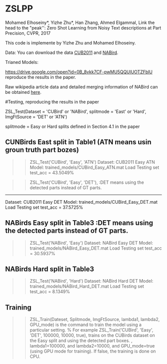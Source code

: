 # ZSLPP
Mohamed Elhoseiny*, Yizhe Zhu*, Han Zhang, Ahmed Elgammal, Link the head to the "peak'': Zero Shot Learning from Noisy Text descriptions at Part Precision, CVPR, 2017


This code is implemente by  Yizhe Zhu and Mohamed Elhoseiny. 

Data:
You can download the data [CUB2011](https://drive.google.com/open?id=0B_8vkk7CF-pwejFFcEp2R1FfRFU) and [NABird](https://drive.google.com/open?id=0B_8vkk7CF-pwOGhpQXFUUXZlQjg). 

Trianed Models:

https://drive.google.com/open?id=0B_8vkk7CF-pwMU5QQUlUOTZFblU  reproduce the results in the paper.  

Raw wikipedia article data and detailed merging information of NABird can be obtained [here](https://drive.google.com/open?id=0B_8vkk7CF-pwckxLQTVkcDBadGc).

#Testing, reproducing the results in the paper

ZSL_Test(Dataset = 'CUBird' or 'NABird', splitmode = 'East' or 'Hard', ImgFtSource = 'DET' or 'ATN')

   splitmode = Easy or Hard splits defined in Section 4.1 in the paper


CUNBirds East split in Table1 (ATN means usin groun truth part bozes)
--------------------------------------------------------------------------------
>> ZSL_Test('CUBird', 'Easy', 'ATN')
Dataset: CUB2011   Easy  ATN
Model: trained_models/CUBird_Easy_ATN.mat
Load Testing set
test_acc = 43.5049%  


 >> ZSL_Test('CUBird', 'Easy', 'DET'), :DET means using the detected parts instead of GT parts. 
----------------------------------------------------------------------
Dataset: CUB2011   Easy  DET
Model: trained_models/CUBird_Easy_DET.mat
Load Testing set
test_acc = 37.5725% 

 NABirds Easy split in Table3 :DET means using the detected parts instead of GT parts. 
--------------------------------------------------------------------------------
>> ZSL_Test('NABird', 'Easy')
Dataset: NABird   Easy  DET
Model: trained_models/NABird_Easy_DET.mat
Load Testing set
test_acc = 30.5937% 

NABirds Hard split in Table3
--------------------------------------------------
>> ZSL_Test('NABird', 'Hard')
Dataset: NABird   Hard  DET
Model: trained_models/NABird_Hard_DET.mat
Load Testing set
test_acc = 8.1349% 




Training
---------
>>ZSL_Train(Dateset, Splitmode, ImgFtSource, lambda1, lambda2, GPU_mode)
is the command  to train the model using a particular setting. 
% For example ZSL_Train('CUBird', 'Easy', 'DET', 100000, 10000, true), trains on the CUBirds dataset on the Easy split and using the detected part boxes. 
, lambda1=100000, and lambda2=10000, and GPU_mode=true (using GPU mode for training). If false, the training is done on CPU.





